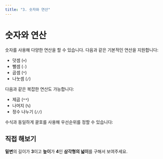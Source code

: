 ```yaml
---
title: "3. 숫자와 연산"
---
```


<script setup>

const challenge = {
    output: "6",
    answerCode: `3 * 4 / 2 보여주기`
}
</script>

# 숫자와 연산

숫자를 사용해 다양한 연산을 할 수 있습니다. 다음과 같은 기본적인 연산을 지원합니다:

-   덧셈 (`+`)
-   뺄셈 (`-`)
-   곱셈 (`*`)
-   나눗셈 (`/`)

<code-runner code="1 + 1 보여주기
5 - 1 보여주기
10 * 11 보여주기
20 / 3 보여주기" />

다음과 같은 복잡한 연산도 가능합니다:

-   제곱 (`**`)
-   나머지 (`%`)
-   정수 나누기 (`//`)

<code-runner code="2 ** 3 보여주기
10 % 3 보여주기
10 // 3 보여주기" />

수식과 동일하게 괄호를 사용해 우선순위를 정할 수 있습니다:

<code-runner code="1 + 2 * 3 보여주기
(1 + 2) * 3 보여주기" />

## 직접 해보기

**밑변**의 길이가 **3**이고 **높이**가 **4**인 **삼각형의 넓이**를 구해서 보여주세요.

<code-runner :challenge="challenge" />

